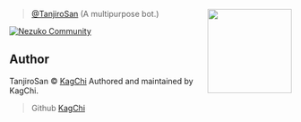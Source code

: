 <a href="https://github.com/tanjiro-project/kamado-tanjiro"> <img align="right"  src="https://cdn.discordapp.com/attachments/785715969317142540/902228926229807124/5ee994bb1703e95f90cc03851a479ac0.webp?size=4096" width="150"></a>

> [@TanjiroSan](https://github.com/tanjiro-project/kamado-tanjiro) (A multipurpose bot.) 

[![Nezuko Community](https://discordapp.com/api/guilds/785715968608567297/embed.png?style=banner2)](https://discord.gg/b47d4AqxFR)


## Author
TanjiroSan © [KagChi](https://github.com/KagChi)
Authored and maintained by KagChi.
> Github [KagChi](https://github.com/KagChi)
